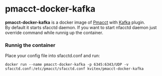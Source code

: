 # pmacct-docker-kafka
**pmacct-docker-kafka** is a docker image of [Pmacct] with [Kafka] plugin.\
By default it starts sfacctd daemon. If you want to start nfacctd daemon just override command while runnig up the container.

### Runnig the container

Place your config file into sfacctd.conf and run:
```
docker run --name pmacct-docker-kafka -p 6345:6343/UDP -v sfacctd.conf:/etc/pmacct/sfacctd.conf kvitex/pmacct-docker-kafka 
```


[//]:#

[pmacct]: <http://www.pmacct.net/>
[kafka]: <https://kafka.apache.org/>
